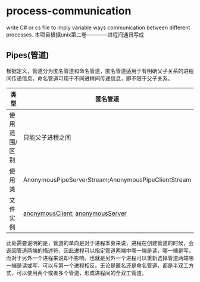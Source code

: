 # process-communication
write C# or cs file to imply variable ways communication between different processes.
本项目根据unix第二卷————进程间通讯写成

## Pipes(管道)
根据定义，管道分为匿名管道和命名管道，匿名管道适用于有明确父子关系的进程间传递信息，命名管道可用于不同进程间传递信息，即不限于父子关系。

|类型|匿名管道|命名管道|
|----|----|----|
|使用范围/区别|只能父子进程之间|不限父子关系|
|使用类|AnonymousPipeServerStream;AnonymousPipeClientStream | NamePipeClientStream;NamePipeServerStream|
|文件实例|[anonymousClient](./Pipes/pipeClient.cs);  [anonymousServer](./Pipes/pipeServer.cs)|[nameclient](./Pipes/namePipeClient.cs);  [nameServer](./Pipes/namePipeServer.cs)|

此处需要说明的是，管道的单向是对于进程本身来说，进程在创建管道的时候，会返回管道两端的描述符，因此进程可以指定管道两端中哪一端是读，哪一端是写，而对于另外一个进程来说却不影响，也就是另外一个进程可以重新选择管道两端哪一端是读或写，可以与第一个进程相反。无论是匿名还是命名管道，都是半双工方式，可以使用两个或者多个管道，形成进程间的全双工管道。